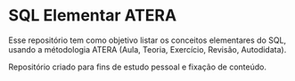 # SQL Elementar ATERA

Esse repositório tem como objetivo listar os conceitos elementares do SQL, usando 
a métodologia ATERA (Aula, Teoria, Exercício, Revisão, Autodidata).

Repositório criado para fins de estudo pessoal e fixação de conteúdo.
